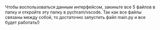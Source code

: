 Чтобы воспользоваться данным интерфейсом, закиньте все 5 файлов в папку и откройте эту папку в pychram/vscode. Так как все файлы связаны между собой, то достаточно запустить файл main.py и все будет работать!)
